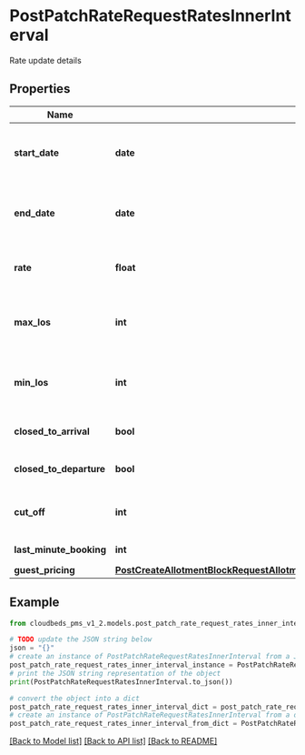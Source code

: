 # PostPatchRateRequestRatesInnerInterval

Rate update details

## Properties

Name | Type | Description | Notes
------------ | ------------- | ------------- | -------------
**start_date** | **date** | Interval Start date. Format: YYYY-MM-DD | [optional] 
**end_date** | **date** | Interval End date. Format: YYYY-MM-DD | [optional] 
**rate** | **float** | Base rate for the selected date | [optional] 
**max_los** | **int** | Maximum length of stay for the selected date. | [optional] 
**min_los** | **int** | Minimum length of stay for the selected date. | [optional] 
**closed_to_arrival** | **bool** | Whether it is closed to arrival. | [optional] 
**closed_to_departure** | **bool** | Whether it is closed to departure. | [optional] 
**cut_off** | **int** | Cut off time for the selected date. | [optional] 
**last_minute_booking** | **int** | Last minute bookings. | [optional] 
**guest_pricing** | [**PostCreateAllotmentBlockRequestAllotmentIntervalsInnerAvailabilityInnerGuestPricing**](PostCreateAllotmentBlockRequestAllotmentIntervalsInnerAvailabilityInnerGuestPricing.md) |  | [optional] 

## Example

```python
from cloudbeds_pms_v1_2.models.post_patch_rate_request_rates_inner_interval import PostPatchRateRequestRatesInnerInterval

# TODO update the JSON string below
json = "{}"
# create an instance of PostPatchRateRequestRatesInnerInterval from a JSON string
post_patch_rate_request_rates_inner_interval_instance = PostPatchRateRequestRatesInnerInterval.from_json(json)
# print the JSON string representation of the object
print(PostPatchRateRequestRatesInnerInterval.to_json())

# convert the object into a dict
post_patch_rate_request_rates_inner_interval_dict = post_patch_rate_request_rates_inner_interval_instance.to_dict()
# create an instance of PostPatchRateRequestRatesInnerInterval from a dict
post_patch_rate_request_rates_inner_interval_from_dict = PostPatchRateRequestRatesInnerInterval.from_dict(post_patch_rate_request_rates_inner_interval_dict)
```
[[Back to Model list]](../README.md#documentation-for-models) [[Back to API list]](../README.md#documentation-for-api-endpoints) [[Back to README]](../README.md)


